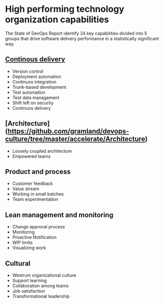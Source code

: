 # High performing technology organization capabilities


The State of DevOps Report identify 24 key capabilities divided into 5 groups that drive software delivery performance in a statistically significant way.

## [Continous delivery](https://github.com/gramland/devops-culture/blob/master/accelerate/Continuous%20delivery/readme.md)
* Version control
* Deployment automation
* Continuos integration
* Trunk-based development
* Test automation 
* Test data management
* Shift left on security
* Continuos delivery


## [Architecture] (https://github.com/gramland/devops-culture/tree/master/accelerate/Architecture)
* Loosely coupled architecture
* Empowered teams


## Product and process
* Customer feedback
* Value stream
* Working in small batches
* Team experimentation


## Lean management and monitoring
* Change approval process
* Monitoring 
* Proactive Notification 
* WIP limits 
* Visualizing work 


## Cultural
* Westrum organizational culture
* Support learning
* Collaboration among teams
* Job satisfaction
* Transformational leadership


